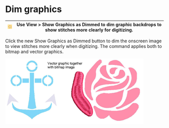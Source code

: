 # Dim graphics

| ![ShowDimmed.png](assets/ShowDimmed.png) | Use View > Show Graphics as Dimmed to dim graphic backdrops to show stitches more clearly for digitizing. |
| ---------------------------------------- | --------------------------------------------------------------------------------------------------------- |

Click the new Show Graphics as Dimmed button to dim the onscreen image to view stitches more clearly when digitizing. The command applies both to bitmap and vector graphics.

![DimmedGraphics.png](assets/DimmedGraphics.png)
